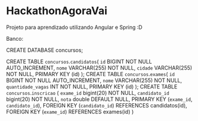 # HackathonAgoraVai
Projeto para aprendizado utilizando Angular e Spring :D

Banco:

CREATE DATABASE concursos;

CREATE TABLE `concursos`.`candidatos`(
`id` BIGINT NOT NULL AUTO_INCREMENT,
`nome` VARCHAR(255) NOT NULL,
`cidade` VARCHAR(255) NOT NULL,
PRIMARY KEY (id)
);
CREATE TABLE `concursos`.`exames`(
`id` BIGINT NOT NULL AUTO_INCREMENT,
`nome` VARCHAR(255) NOT NULL,
`quantidade_vagas` INT NOT NULL,
PRIMARY KEY (id)
);
CREATE TABLE `concursos`.`inscricao` (
`exame_id` bigint(20) NOT NULL,
`candidato_id` bigint(20) NOT NULL,
`nota` double DEFAULT NULL,
PRIMARY KEY (`exame_id`, `candidato_id`),
FOREIGN KEY (`candidato_id`) REFERENCES candidatos(id),
FOREIGN KEY (`exame_id`) REFERENCES exames(id)
)
